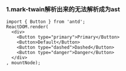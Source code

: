 ### 1.mark-twain解析出来的无法解析成为ast
```react-demo
import { Button } from 'antd';
ReactDOM.render(
  <div>
    <Button type="primary">Primary</Button>
    <Button>Default</Button>
    <Button type="dashed">Dashed</Button>
    <Button type="danger">Danger</Button>
  </div>
, mountNode);
```
